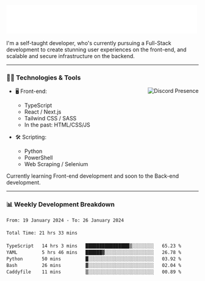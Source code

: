 <img src="assets/wave.svg" alt=":wave:" />

I'm a self-taught developer, who's currently pursuing a Full-Stack development to create stunning user experiences on the front-end, and scalable and secure infrastructure on the backend.

---

### 🧑‍💻 Technologies & Tools

<a href="https://discord.com/users/414304208649453568" target="_blank" rel="nofollow">
   <img src="https://lanyard-profile-readme.vercel.app/api/414304208649453568?idleMessage=Probably%20doing%20something%20else..." alt="Discord Presence" align="right">
</a>

- 🖥️ Front-end:

  - TypeScript
  - React / Next.js
  - Tailwind CSS / SASS
  - In the past: HTML/CSS/JS

- 🛠 Scripting:

  - Python
  - PowerShell
  - Web Scraping / Selenium

Currently learning Front-end development and soon to the Back-end development.

---

### 📊 Weekly Development Breakdown

<!-- ![ccrsxx's GitHub Stats](https://github-readme-stats.vercel.app/api?username=ccrsxx&count_private=true&theme=tokyonight) -->
<!-- ![ccrsxx's Top Langs](https://github-readme-stats.vercel.app/api/top-langs/?username=ccrsxx&hide=lua,java,html&theme=tokyonight) -->

<!--START_SECTION:waka-->

```txt
From: 19 January 2024 - To: 26 January 2024

Total Time: 21 hrs 33 mins

TypeScript   14 hrs 3 mins   ████████████████▒░░░░░░░░   65.23 %
YAML         5 hrs 46 mins   ██████▓░░░░░░░░░░░░░░░░░░   26.78 %
Python       50 mins         █░░░░░░░░░░░░░░░░░░░░░░░░   03.92 %
Bash         26 mins         ▓░░░░░░░░░░░░░░░░░░░░░░░░   02.04 %
Caddyfile    11 mins         ▒░░░░░░░░░░░░░░░░░░░░░░░░   00.89 %
```

<!--END_SECTION:waka-->
